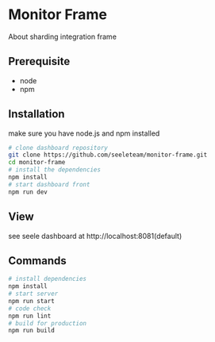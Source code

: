 # Monitor Frame

About sharding integration frame

## Prerequisite
* node
* npm

## Installation
make sure you have node.js and npm installed
``` bash
# clone dashboard repository
git clone https://github.com/seeleteam/monitor-frame.git
cd monitor-frame
# install the dependencies
npm install
# start dashboard front
npm run dev
```

## View
see seele dashboard at http://localhost:8081(default)

## Commands
``` bash
# install dependencies
npm install
# start server
npm run start  
# code check
npm run lint
# build for production
npm run build
```